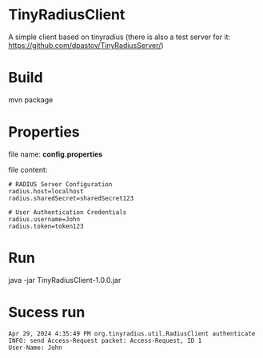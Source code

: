 # TinyRadiusClient
A simple client based on tinyradius (there is also a test server for it: https://github.com/dpastov/TinyRadiusServer/)

# Build
mvn package

# Properties
file name: **config.properties**

file content:
```
# RADIUS Server Configuration
radius.host=localhost
radius.sharedSecret=sharedSecret123

# User Authentication Credentials
radius.username=John
radius.token=token123
```

# Run
java -jar TinyRadiusClient-1.0.0.jar

# Sucess run
```
Apr 29, 2024 4:35:49 PM org.tinyradius.util.RadiusClient authenticate
INFO: send Access-Request packet: Access-Request, ID 1
User-Name: John
```
